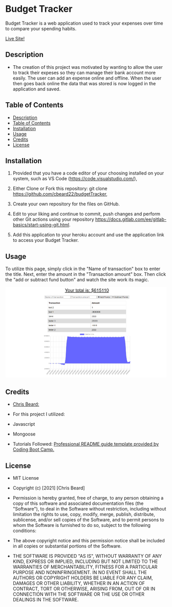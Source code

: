 # Budget Tracker

Budget Tracker is a web application used to track your expenses over time to compare your spending habits. 

[Live Site!](https://fierce-eyrie-44884.herokuapp.com/)

## Description

- The creation of this project was motivated by wanting to allow the user to track their expeses so they can manage their bank account more easily. The user can add an expense online and offline. When the user then goes back online the data that was stored is now logged in the application and saved. 

## Table of Contents

  - [Description](#description)
  - [Table of Contents](#table-of-contents)
  - [Installation](#installation)
  - [Usage](#usage)
  - [Credits](#credits)
  - [License](#license)

## Installation

1. Provided that you have a code editor of your choosing installed on your system, such as VS Code (https://code.visualstudio.com/),

2. Either Clone or Fork this repository: git clone https://github.com/cbeard22/budgetTracker,

3. Create your own repository for the files on GitHub.

4. Edit to your liking and continue to commit, push changes and perform other Git actions using your repository https://docs.gitlab.com/ee/gitlab-basics/start-using-git.html.

5. Add this application to your heroku account and use the application link to access your Budget Tracker. 

## Usage

To utilize this page, simply click in the "Name of transaction" box to enter the title. Next, enter the amount in the "Transaction amount" box. Then click the "add or subtract fund button" and watch the site work its magic. 

![Screenshot of finished project.](./Develop/img/budgetTracker.png)

## Credits
  - [Chris Beard:](https://github.com/cbeard22)

- For this project I utilized:
- Javascript
- Mongoose


- Tutorials Followed:
[Professional README guide template provided by Coding Boot Camp.](https://github.com/coding-boot-camp)

## License

- MIT License

- Copyright (c) [2021] [Chris Beard]

- Permission is hereby granted, free of charge, to any person obtaining a copy
of this software and associated documentation files (the "Software"), to deal
in the Software without restriction, including without limitation the rights
to use, copy, modify, merge, publish, distribute, sublicense, and/or sell
copies of the Software, and to permit persons to whom the Software is
furnished to do so, subject to the following conditions:

- The above copyright notice and this permission notice shall be included in all
copies or substantial portions of the Software.

- THE SOFTWARE IS PROVIDED "AS IS", WITHOUT WARRANTY OF ANY KIND, EXPRESS OR
IMPLIED, INCLUDING BUT NOT LIMITED TO THE WARRANTIES OF MERCHANTABILITY,
FITNESS FOR A PARTICULAR PURPOSE AND NONINFRINGEMENT. IN NO EVENT SHALL THE
AUTHORS OR COPYRIGHT HOLDERS BE LIABLE FOR ANY CLAIM, DAMAGES OR OTHER
LIABILITY, WHETHER IN AN ACTION OF CONTRACT, TORT OR OTHERWISE, ARISING FROM,
OUT OF OR IN CONNECTION WITH THE SOFTWARE OR THE USE OR OTHER DEALINGS IN THE
SOFTWARE.
